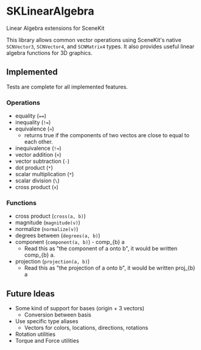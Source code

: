# SKLinearAlgebra

Linear Algebra extensions for SceneKit

This library allows common vector operations using SceneKit's native
`SCNVector3`, `SCNVector4`, and `SCNMatrix4` types. It also provides
useful linear algebra functions for 3D graphics.

## Implemented

Tests are complete for all implemented features.

### Operations

- equality (`==`)
- inequality (`!=`)
- equivalence (`≈`)
  - returns true if the components of two vectos are close to equal to each other.
- inequivalence (`!≈`)
- vector addition (`+`)
- vector subtraction (`-`)
- dot product (`*`)
- scalar multiplication (`*`)
- scalar division (`\`)
- cross product (`×`)

### Functions

- cross product (`cross(a, b)`)
- magnitude (`magnitude(v)`)
- normalize (`normalize(v)`)
- degrees between (`degrees(a, b)`)
- component (`component(a, b)`) - comp_{b} a
  - Read this as "the component of a onto b", it would be written comp_{b} a.
- projection (`projection(a, b)`)
  - Read this as "the projection of a onto b", it would be written proj_{b} a

## Future Ideas

- Some kind of support for bases (origin + 3 vectors)
  - Conversion between basis
- Use specific type aliases
  - Vectors for colors, locations, directions, rotations
- Rotation utilities
- Torque and Force utilities